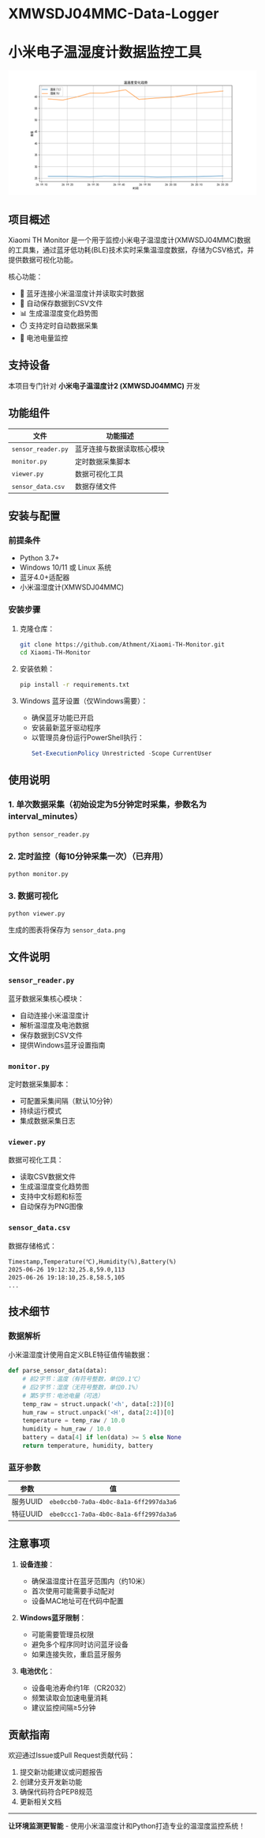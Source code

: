 # XMWSDJ04MMC-Data-Logger
# 小米电子温湿度计数据监控工具

![Sensor Data Visualization](sensor_data.png)

## 项目概述

Xiaomi TH Monitor 是一个用于监控小米电子温湿度计(XMWSDJ04MMC)数据的工具集，通过蓝牙低功耗(BLE)技术实时采集温湿度数据，存储为CSV格式，并提供数据可视化功能。

核心功能：
- 📡 蓝牙连接小米温湿度计并读取实时数据
- 💾 自动保存数据到CSV文件
- 📊 生成温湿度变化趋势图
- ⏱️ 支持定时自动数据采集
- 🔋 电池电量监控

## 支持设备

本项目专门针对 **小米电子温湿度计2 (XMWSDJ04MMC)** 开发

## 功能组件

| 文件 | 功能描述 |
|------|----------|
| `sensor_reader.py` | 蓝牙连接与数据读取核心模块 |
| `monitor.py` | 定时数据采集脚本 | 已弃用，功能合并到sensor_reader.py
| `viewer.py` | 数据可视化工具 | 可编辑
| `sensor_data.csv` | 数据存储文件 |

## 安装与配置

### 前提条件
- Python 3.7+
- Windows 10/11 或 Linux 系统
- 蓝牙4.0+适配器
- 小米温湿度计(XMWSDJ04MMC)

### 安装步骤

1. 克隆仓库：
   ```bash
   git clone https://github.com/Athment/Xiaomi-TH-Monitor.git
   cd Xiaomi-TH-Monitor
   ```

2. 安装依赖：
   ```bash
   pip install -r requirements.txt
   ```

3. Windows 蓝牙设置（仅Windows需要）：
   - 确保蓝牙功能已开启
   - 安装最新蓝牙驱动程序
   - 以管理员身份运行PowerShell执行：
     ```powershell
     Set-ExecutionPolicy Unrestricted -Scope CurrentUser
     ```

## 使用说明

### 1. 单次数据采集（初始设定为5分钟定时采集，参数名为interval_minutes）
```bash
python sensor_reader.py
```

### 2. 定时监控（每10分钟采集一次）（已弃用）
```bash
python monitor.py
```

### 3. 数据可视化
```bash
python viewer.py
```

生成的图表将保存为 `sensor_data.png`

## 文件说明

### `sensor_reader.py`
蓝牙数据采集核心模块：
- 自动连接小米温湿度计
- 解析温湿度及电池数据
- 保存数据到CSV文件
- 提供Windows蓝牙设置指南

### `monitor.py`
定时数据采集脚本：
- 可配置采集间隔（默认10分钟）
- 持续运行模式
- 集成数据采集日志

### `viewer.py`
数据可视化工具：
- 读取CSV数据文件
- 生成温湿度变化趋势图
- 支持中文标题和标签
- 自动保存为PNG图像

### `sensor_data.csv`
数据存储格式：
```csv
Timestamp,Temperature(℃),Humidity(%),Battery(%)
2025-06-26 19:12:32,25.8,59.0,113
2025-06-26 19:18:10,25.8,58.5,105
...
```

## 技术细节

### 数据解析
小米温湿度计使用自定义BLE特征值传输数据：
```python
def parse_sensor_data(data):
    # 前2字节：温度（有符号整数，单位0.1℃）
    # 后2字节：湿度（无符号整数，单位0.1%）
    # 第5字节：电池电量（可选）
    temp_raw = struct.unpack('<h', data[:2])[0]
    hum_raw = struct.unpack('<H', data[2:4])[0]
    temperature = temp_raw / 10.0
    humidity = hum_raw / 10.0
    battery = data[4] if len(data) >= 5 else None
    return temperature, humidity, battery
```

### 蓝牙参数
| 参数 | 值 |
|------|----|
| 服务UUID | `ebe0ccb0-7a0a-4b0c-8a1a-6ff2997da3a6` |
| 特征UUID | `ebe0ccc1-7a0a-4b0c-8a1a-6ff2997da3a6` |

## 注意事项

1. **设备连接**：
   - 确保温湿度计在蓝牙范围内（约10米）
   - 首次使用可能需要手动配对
   - 设备MAC地址可在代码中配置

2. **Windows蓝牙限制**：
   - 可能需要管理员权限
   - 避免多个程序同时访问蓝牙设备
   - 如果连接失败，重启蓝牙服务

3. **电池优化**：
   - 设备电池寿命约1年（CR2032）
   - 频繁读取会加速电量消耗
   - 建议监控间隔≥5分钟

## 贡献指南

欢迎通过Issue或Pull Request贡献代码：
1. 提交新功能建议或问题报告
2. 创建分支开发新功能
3. 确保代码符合PEP8规范
4. 更新相关文档


---

**让环境监测更智能** - 使用小米温湿度计和Python打造专业的温湿度监控系统！
